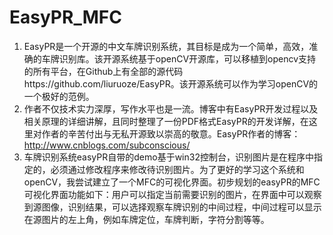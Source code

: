 # EasyPR_MFC
1. EasyPR是一个开源的中文车牌识别系统，其目标是成为一个简单，高效，准确的车牌识别库。该开源系统基于openCV开源库，可以移植到opencv支持的所有平台，在Github上有全部的源代码https://github.com/liuruoze/EasyPR。该开源系统可以作为学习openCV的一个极好的范例。 
2. 作者不仅技术实力深厚，写作水平也是一流。博客中有EasyPR开发过程以及相关原理的详细讲解，且同时整理了一份PDF格式EasyPR的开发详解，在这里对作者的辛苦付出与无私开源致以崇高的敬意。EasyPR作者的博客：http://www.cnblogs.com/subconscious/
3. 车牌识别系统easyPR自带的demo基于win32控制台，识别图片是在程序中指定的，必须通过修改程序来修改待识别图片。为了更好的学习这个系统和openCV，我尝试建立了一个MFC的可视化界面。初步规划的easyPR的MFC可视化界面功能如下：用户可以指定当前需要识别的图片，在界面中可以观察到源图像，识别结果，可以选择观察车牌识别的中间过程，中间过程可以显示在源图片的左上角，例如车牌定位，车牌判断，字符分割等等。
